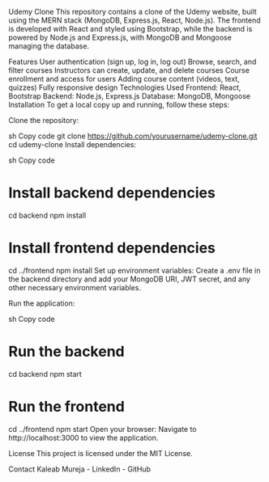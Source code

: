 Udemy Clone
This repository contains a clone of the Udemy website, built using the MERN stack (MongoDB, Express.js, React, Node.js). The frontend is developed with React and styled using Bootstrap, while the backend is powered by Node.js and Express.js, with MongoDB and Mongoose managing the database.

Features
User authentication (sign up, log in, log out)
Browse, search, and filter courses
Instructors can create, update, and delete courses
Course enrollment and access for users
Adding course content (videos, text, quizzes)
Fully responsive design
Technologies Used
Frontend: React, Bootstrap
Backend: Node.js, Express.js
Database: MongoDB, Mongoose
Installation
To get a local copy up and running, follow these steps:

Clone the repository:

sh
Copy code
git clone https://github.com/yourusername/udemy-clone.git
cd udemy-clone
Install dependencies:

sh
Copy code
# Install backend dependencies
cd backend
npm install

# Install frontend dependencies
cd ../frontend
npm install
Set up environment variables:
Create a .env file in the backend directory and add your MongoDB URI, JWT secret, and any other necessary environment variables.

Run the application:

sh
Copy code
# Run the backend
cd backend
npm start

# Run the frontend
cd ../frontend
npm start
Open your browser:
Navigate to http://localhost:3000 to view the application.

License
This project is licensed under the MIT License.

Contact
Kaleab Mureja - LinkedIn - GitHub
